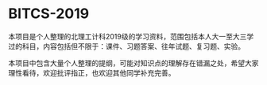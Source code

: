 # BITCS-2019
本项目是个人整理的北理工计科2019级的学习资料，范围包括本人大一至大三学过的科目，内容包括但不限于：课件、习题答案、往年试题、复习题、实验。

本项目中包含大量个人整理的提纲，可能对知识点的理解存在错漏之处，希望大家理性看待，欢迎批评指正，也欢迎其他同学补充完善。
